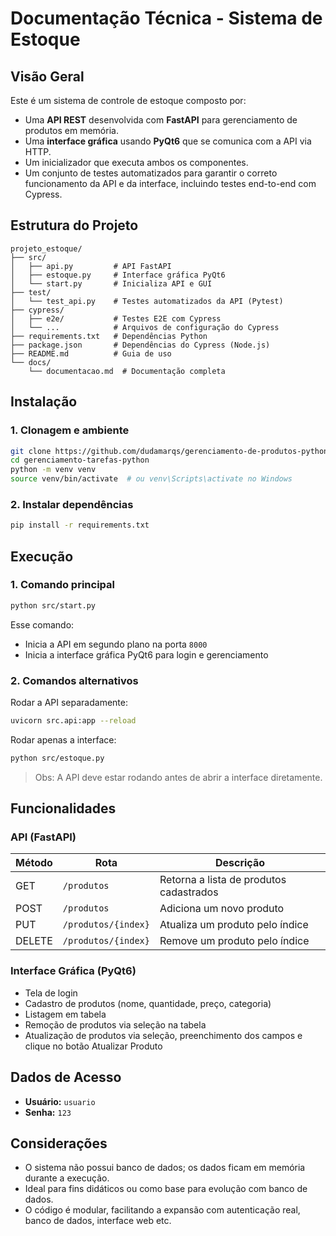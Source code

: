 # Documentação Técnica - Sistema de Estoque

## Visão Geral

Este é um sistema de controle de estoque composto por:

* Uma **API REST** desenvolvida com **FastAPI** para gerenciamento de produtos em memória.
* Uma **interface gráfica** usando **PyQt6** que se comunica com a API via HTTP.
* Um inicializador que executa ambos os componentes.
* Um conjunto de testes automatizados para garantir o correto funcionamento da API e da interface, incluindo testes end-to-end com Cypress.

## Estrutura do Projeto

```
projeto_estoque/
├── src/
│   ├── api.py         # API FastAPI
│   ├── estoque.py     # Interface gráfica PyQt6
│   └── start.py       # Inicializa API e GUI
├── test/
│   └── test_api.py    # Testes automatizados da API (Pytest)
├── cypress/
│   ├── e2e/           # Testes E2E com Cypress
│   └── ...            # Arquivos de configuração do Cypress
├── requirements.txt   # Dependências Python
├── package.json       # Dependências do Cypress (Node.js)
├── README.md          # Guia de uso
└── docs/
    └── documentacao.md  # Documentação completa
```

## Instalação

### 1. Clonagem e ambiente

```bash
git clone https://github.com/dudamarqs/gerenciamento-de-produtos-python.git
cd gerenciamento-tarefas-python
python -m venv venv
source venv/bin/activate  # ou venv\Scripts\activate no Windows
```

### 2. Instalar dependências

```bash
pip install -r requirements.txt
```

## Execução

### 1. Comando principal

```bash
python src/start.py
```

Esse comando:

* Inicia a API em segundo plano na porta `8000`
* Inicia a interface gráfica PyQt6 para login e gerenciamento

### 2. Comandos alternativos

Rodar a API separadamente:

```bash
uvicorn src.api:app --reload
```

Rodar apenas a interface:

```bash
python src/estoque.py
```

> Obs: A API deve estar rodando antes de abrir a interface diretamente.

## Funcionalidades

### API (FastAPI)

| Método | Rota                | Descrição                               |
| ------ | ------------------- | --------------------------------------- |
| GET    | `/produtos`         | Retorna a lista de produtos cadastrados |
| POST   | `/produtos`         | Adiciona um novo produto                |
| PUT    | `/produtos/{index}` | Atualiza um produto pelo índice         |
| DELETE | `/produtos/{index}` | Remove um produto pelo índice           |

### Interface Gráfica (PyQt6)

* Tela de login
* Cadastro de produtos (nome, quantidade, preço, categoria)
* Listagem em tabela
* Remoção de produtos via seleção na tabela
* Atualização de produtos via seleção, preenchimento dos campos e clique no botão Atualizar Produto

## Dados de Acesso

* **Usuário:** `usuario`
* **Senha:** `123`

## Considerações

* O sistema não possui banco de dados; os dados ficam em memória durante a execução.
* Ideal para fins didáticos ou como base para evolução com banco de dados.
* O código é modular, facilitando a expansão com autenticação real, banco de dados, interface web etc.
